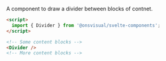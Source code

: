 A component to draw a divider between blocks of contnet.

```html
<script>
  import { Divider } from '@onsvisual/svelte-components';
</script>

<!-- Some content blocks -->
<Divider />
<!-- More content blocks -->
```
